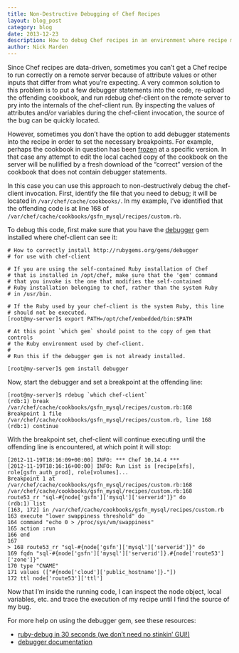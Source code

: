 ```yaml
---
title: Non-Destructive Debugging of Chef Recipes
layout: blog_post
category: blog
date: 2013-12-23
description: How to debug Chef recipes in an environment where recipe modification isn't possible
author: Nick Marden
---
```


Since Chef recipes are data-driven, sometimes you can’t get a Chef recipe to run correctly on a remote server because of attribute values or other inputs that differ from what you’re expecting. A very common solution to this problem is to put a few debugger statements into the code, re-upload the offending cookbook, and run rdebug chef-client on the remote server to pry into the internals of the chef-client run. By inspecting the values of attributes and/or variables during the chef-client invocation, the source of the bug can be quickly located.

However, sometimes you don’t have the option to add debugger statements into the recipe in order to set the necessary breakpoints. For example, perhaps the cookbook in question has been [frozen](http://docs.opscode.com/essentials_cookbook_versions.html#VersionConstraints-FreezingCookbooks) at a specific version. In that case any attempt to edit the local cached copy of the cookbook on the server will be nullified by a fresh download of the “correct” version of the cookbook that does not contain debugger statements.

In this case you can use this approach to non-destructively debug the chef-client invocation. First, identify the file that you need to debug; it will be located in `/var/chef/cache/cookbooks/`. In my example, I’ve identified that the offending code is at line 168 of `/var/chef/cache/cookbooks/gsfn_mysql/recipes/custom.rb`.

To debug this code, first make sure that you have the [debugger](http://rubygems.org/gems/debugger) gem installed where chef-client can see it:

```
# How to correctly install http://rubygems.org/gems/debugger
# for use with chef-client

# If you are using the self-contained Ruby installation of Chef
# that is installed in /opt/chef, make sure that the 'gem' command
# that you invoke is the one that modifies the self-contained
# Ruby installation belonging to chef, rather than the system Ruby
# in /usr/bin.

# If the Ruby used by your chef-client is the system Ruby, this line
# should not be executed.
[root@my-server]$ export PATH=/opt/chef/embedded/bin:$PATH

# At this point `which gem` should point to the copy of gem that controls
# the Ruby environment used by chef-client.
#
# Run this if the debugger gem is not already installed.

[root@my-server]$ gem install debugger
```

Now, start the debugger and set a breakpoint at the offending line:

```
[root@my-server]$ rdebug `which chef-client`
(rdb:1) break /var/chef/cache/cookbooks/gsfn_mysql/recipes/custom.rb:168
Breakpoint 1 file /var/chef/cache/cookbooks/gsfn_mysql/recipes/custom.rb, line 168
(rdb:1) continue
```

With the breakpoint set, chef-client will continue executing until the offending line is encountered, at which point it will stop:

```
[2012-11-19T18:16:09+00:00] INFO: *** Chef 10.14.4 ***
[2012-11-19T18:16:16+00:00] INFO: Run List is [recipe[xfs], role[gsfn_auth_prod], role[volumes]...
Breakpoint 1 at /var/chef/cache/cookbooks/gsfn_mysql/recipes/custom.rb:168
/var/chef/cache/cookbooks/gsfn_mysql/recipes/custom.rb:168
route53_rr "sql-#{node['gsfn']['mysql']['serverid']}" do
(rdb:1) list
[163, 172] in /var/chef/cache/cookbooks/gsfn_mysql/recipes/custom.rb
163 execute "lower swappiness threshold" do
164 command "echo 0 > /proc/sys/vm/swappiness"
165 action :run
166 end
167
> 168 route53_rr "sql-#{node['gsfn']['mysql']['serverid']}" do
169 fqdn "sql-#{node['gsfn']['mysql']['serverid']}.#{node['route53']['zone']}"
170 type "CNAME"
171 values (["#{node['cloud']['public_hostname']}."])
172 ttl node['route53']['ttl']
```

Now that I’m inside the running code, I can inspect the node object, local variables, etc. and trace the execution of my recipe until I find the source of my bug.

For more help on using the debugger gem, see these resources:

* [ruby-debug in 30 seconds (we don’t need no stinkin’ GUI!)](http://pivotallabs.com/users/chad/blog/articles/366-ruby-debug-in-30-seconds-we-don-t-need-no-stinkin-gui-)
* [debugger documentation](http://rubydoc.info/gems/debugger/1.2.2/frames)
